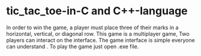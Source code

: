 # tic_tac_toe-in-C and C++-language
In order to win the game, a player must place three of their marks in a horizontal, vertical, or diagonal row. This game is a multiplayer game, Two players can interact on the interface. The game interface is simple everyone can understand
. To play the game just open .exe file.
